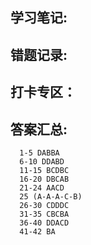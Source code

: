 ## 学习笔记:

## 错题记录:



## 打卡专区：


## 答案汇总: 
```
  1-5 DABBA
  6-10 DDABD
  11-15 BCDBC
  16-20 DBCAB
  21-24 AACD 
  25 (A-A-A-C-B)
  26-30 CDDDC
  31-35 CBCBA
  36-40 DDACD
  41-42 BA



```
